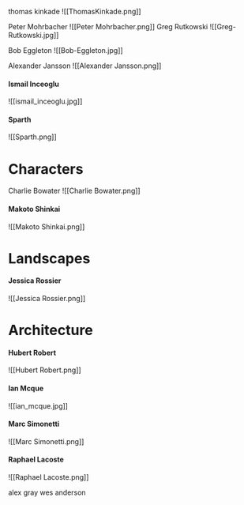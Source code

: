 thomas kinkade ![[ThomasKinkade.png]] 

Peter Mohrbacher
![[Peter Mohrbacher.png]]
Greg Rutkowski
![[Greg-Rutkowski.jpg]]


Bob Eggleton
![[Bob-Eggleton.jpg]]

Alexander Jansson
![[Alexander Jansson.png]]

#### Ismail Inceoglu
![[ismail_inceoglu.jpg]]

#### Sparth
![[Sparth.png]]

# Characters
Charlie Bowater
![[Charlie Bowater.png]]
#### Makoto Shinkai
![[Makoto Shinkai.png]]

# Landscapes
#### Jessica Rossier
![[Jessica Rossier.png]]

# Architecture
#### Hubert Robert
![[Hubert Robert.png]]
#### Ian Mcque
![[ian_mcque.jpg]]
#### Marc Simonetti
![[Marc Simonetti.png]]
#### Raphael Lacoste
![[Raphael Lacoste.png]]

alex gray
wes anderson
